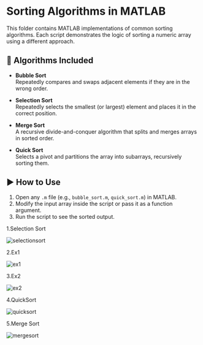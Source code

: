 # Sorting Algorithms in MATLAB

This folder contains MATLAB implementations of common sorting algorithms. Each script demonstrates the logic of sorting a numeric array using a different approach.

## 📌 Algorithms Included

- **Bubble Sort**  
  Repeatedly compares and swaps adjacent elements if they are in the wrong order.

- **Selection Sort**  
  Repeatedly selects the smallest (or largest) element and places it in the correct position.

- **Merge Sort**  
  A recursive divide-and-conquer algorithm that splits and merges arrays in sorted order.

- **Quick Sort**  
  Selects a pivot and partitions the array into subarrays, recursively sorting them.

## ▶️ How to Use

1. Open any `.m` file (e.g., `bubble_sort.m`, `quick_sort.m`) in MATLAB.
2. Modify the input array inside the script or pass it as a function argument.
3. Run the script to see the sorted output.

1.Selection Sort

![selectionsort](https://github.com/user-attachments/assets/6a0952f5-6493-47a8-b1b7-ea165f963d38)

2.Ex1

![ex1](https://github.com/user-attachments/assets/791bb360-e8f0-449e-8369-9cbb59996ff4)


3.Ex2

![ex2](https://github.com/user-attachments/assets/5f39bc03-cea5-4636-9a92-0ac6b3e84fe2)


4.QuickSort

![quicksort](https://github.com/user-attachments/assets/e7dfbec7-d590-4681-8fae-1b60942af381)

5.Merge Sort

![mergesort](https://github.com/user-attachments/assets/31444b47-ae99-4d8f-8fc9-95b70e8ddcdc)


